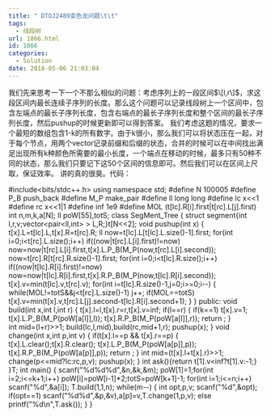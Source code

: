 ```yaml
---
title: " DTOJ2489变色龙问题\t\t"
tags:
  - 线段树
url: 1866.html
id: 1866
categories:
  - Solution
date: 2018-05-06 21:03:04
---
```


我们先来思考一下一个不那么相似的问题：考虑序列上的一段区间$\[l,r\]$，求这段区间内最长连续子序列的长度。那么这个问题可以记录线段树上一个区间中，包含左端点的最长子序列长度，包含右端点的最长子序列长度和整个区间的最长子序列长度，然后pushup的时候更新即可以得到答案。 我们考虑这题的情况，要求一个最短的数组包含1-k的所有数字。由于k很小，那么我们可以将状态压在一起，对于每个节点，用两个vector记录前缀和后缀的状态，合并的时候可以在中间找出满足出现所有k种颜色所需要的最小长度，一个端点在移动的时候，最多只有50种不同的状态，那么我们只要记下这50个区间的信息即可。然后我们可以在区间上尺取，保证效率。 讲的真的很臭。代码：

#include<bits/stdc++.h>
using namespace std;
#define N 100005
#define P\_B push\_back
#define M\_P make\_pair
#define ll long long
#define lc x<<1
#define rc x<<1|1
#define inf 1e9
#define MOL (t\[lc\].R\[i\].first|t\[rc\].L\[j\].first)
int n,m,k,a\[N\];
ll poW\[55\],totS;
class SegMent_Tree
{
    struct segment{int l,r,v;vector<pair<ll,int> > L,R;}t\[N<<2\];
    void pushup(int x)
    {
        t\[x\].L=t\[lc\].L,t\[x\].R=t\[rc\].R;
        ll now=t\[lc\].L\[t\[lc\].L.size()-1\].first; 
        for(int i=0;i<t\[rc\].L.size();i++)
            if((now|t\[rc\].L\[i\].first)!=now) 
                now=now|t\[rc\].L\[i\].first,t\[x\].L.P\_B(M\_P(now,t\[rc\].L\[i\].second));
           now=t\[rc\].R\[t\[rc\].R.size()-1\].first; 
        for(int i=0;i<t\[lc\].R.size();i++)
            if((now|t\[lc\].R\[i\].first)!=now) 
                now=now|t\[lc\].R\[i\].first,t\[x\].R.P\_B(M\_P(now,t\[lc\].R\[i\].second));
        t\[x\].v=min(t\[lc\].v,t\[rc\].v);
        for(int i=t\[lc\].R.size()-1,j=0;i>=0;i--)
        {
            while(MOL!=totS&&j<t\[rc\].L.size()-1) j++;
            if(MOL==totS) t\[x\].v=min(t\[x\].v,t\[rc\].L\[j\].second-t\[lc\].R\[i\].second+1);
        }
    }
public:
    void build(int x,int l,int r)
    {
        t\[x\].l=l,t\[x\].r=r,t\[x\].v=inf;
        if(l==r)
        {   if(k==1) t\[x\].v=1;
            t\[x\].L.P\_B(M\_P(poW\[a\[l\]\],l));
            t\[x\].R.P\_B(M\_P(poW\[a\[l\]\],r));
            return ;
        }   
        int mid=(l+r)>>1;
        build(lc,l,mid),build(rc,mid+1,r);
        pushup(x);
    }
    void change(int x,int p,int v)
    {
        if(t\[x\].l==p && t\[x\].r==p)
        {
            t\[x\].L.clear();t\[x\].R.clear();
            t\[x\].L.P\_B(M\_P(poW\[a\[p\]\],p));
            t\[x\].R.P\_B(M\_P(poW\[a\[p\]\],p));
            return ;
        }
        int mid=(t\[x\].l+t\[x\].r)>>1;
        change(p<=mid?lc:rc,p,v);
        pushup(x);
    }
    int ask(){return t\[1\].v<inf?t\[1\].v:-1;}
}T;
int main()
{
    scanf("%d%d%d",&n,&k,&m);
    poW\[1\]=1;for(int i=2;i<=k+1;i++) poW\[i\]=poW\[i-1\]*2;totS=poW\[k+1\]-1;
    for(int i=1;i<=n;i++) scanf("%d",&a\[i\]);
    T.build(1,1,n);
    while(m--)
    {
        int opt,p,v;
        scanf("%d",&opt);
        if(opt==1) scanf("%d%d",&p,&v),a\[p\]=v,T.change(1,p,v);
        else printf("%d\\n",T.ask());
    }
}